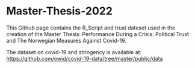 # Master-Thesis-2022

This Github page contains the R_Script and trust dateset used in the creation of the Master Thesis: Performance During a Crisis: Political Trust and The Norwegian Measures Against Covid-19.

The dataset on covid-19 and stringency is available at: https://github.com/owid/covid-19-data/tree/master/public/data





